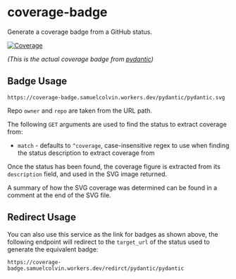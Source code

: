 # coverage-badge

Generate a coverage badge from a GitHub status.

[![Coverage](https://coverage-badge.samuelcolvin.workers.dev/pydantic/pydantic.svg)](https://coverage-badge.samuelcolvin.workers.dev/redirct/pydantic/pydantic)

_(This is the actual coverage badge from [pydantic](https://github.com/pydantic/pydantic))_

## Badge Usage

```
https://coverage-badge.samuelcolvin.workers.dev/pydantic/pydantic.svg
```

Repo `owner` and `repo` are taken from the URL path.

The following `GET` arguments are used to find the status to extract coverage from:
* `match` - defaults to `^coverage`, case-insensitive regex to use when finding the status description to extract
  coverage from

Once the status has been found, the coverage figure is extracted from its `description` field, and used in the
SVG image returned.

A summary of how the SVG coverage was determined can be found in a comment at the end of the SVG file.

## Redirect Usage

You can also use this service as the link for badges as shown above, the following endpoint will
redirect to the `target_url` of the status used to generate the equivalent badge:

```
https://coverage-badge.samuelcolvin.workers.dev/redirct/pydantic/pydantic
```
